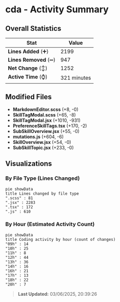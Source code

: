 # cda - Activity Summary 

## Overall Statistics

| Stat                   | Value                                                             |
| ---------------------- | ----------------------------------------------------------------- |
| **Lines Added** (➕)   | 2199                                          |
| **Lines Removed** (➖) | 947                                        |
| **Net Change** (↕)    | 1252                |
| **Active Time** (⌚)   | 321 minutes |


## Modified Files
- **MarkdownEditor.scss** (+8, -0)
- **SkillTagModal.scss** (+65, -8)
- **SkillTagModal.jsx** (+1010, -931)
- **PreferenceSkillTags.tsx** (+170, -2)
- **SubSkillOverview.jsx** (+55, -0)
- **mutations.js** (+604, -6)
- **SkillOverview.jsx** (+54, -0)
- **SubSkillTopic.jsx** (+233, -0)

## Visualizations

### By File Type (Lines Changed)

```mermaid
pie showData
title Lines changed by file type
".scss" : 81
".jsx" : 2283
".tsx" : 172
".js" : 610
```

### By Hour (Estimated Activity Count)

```mermaid
pie showData
title Coding activity by hour (count of changes)
"09h" : 14
"10h" : 25
"11h" : 8
"12h" : 44
"13h" : 36
"14h" : 16
"16h" : 21
"17h" : 13
"18h" : 22
"20h" : 7
```


> **Last Updated:** 03/06/2025, 20:39:26